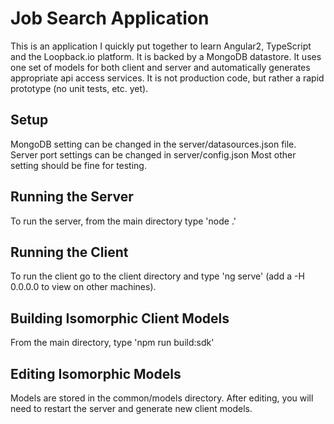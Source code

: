 # Job Search Application

This is an application I quickly put together to learn Angular2, TypeScript and the Loopback.io platform. It is backed
by a MongoDB datastore. It uses one set of models for both client and server and automatically generates appropriate
api access services. It is not production code, but rather a rapid prototype (no unit tests, etc. yet).

## Setup

MongoDB setting can be changed in the server/datasources.json file.
Server port settings can be changed in server/config.json
Most other setting should be fine for testing.

## Running the Server

To run the server, from the main directory type 'node .'

## Running the Client

To run the client go to the client directory and type 'ng serve' (add a -H 0.0.0.0 to view on other machines).

## Building Isomorphic Client Models

From the main directory, type 'npm run build:sdk'

## Editing Isomorphic Models
Models are stored in the common/models directory. After editing, you will need to restart the server and generate new
client models.